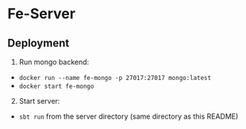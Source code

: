 # Fe-Server

## Deployment

1. Run mongo backend: 
* `docker run --name fe-mongo -p 27017:27017 mongo:latest`
* `docker start fe-mongo`

2. Start server:
* `sbt run` from the server directory (same directory as this README)
